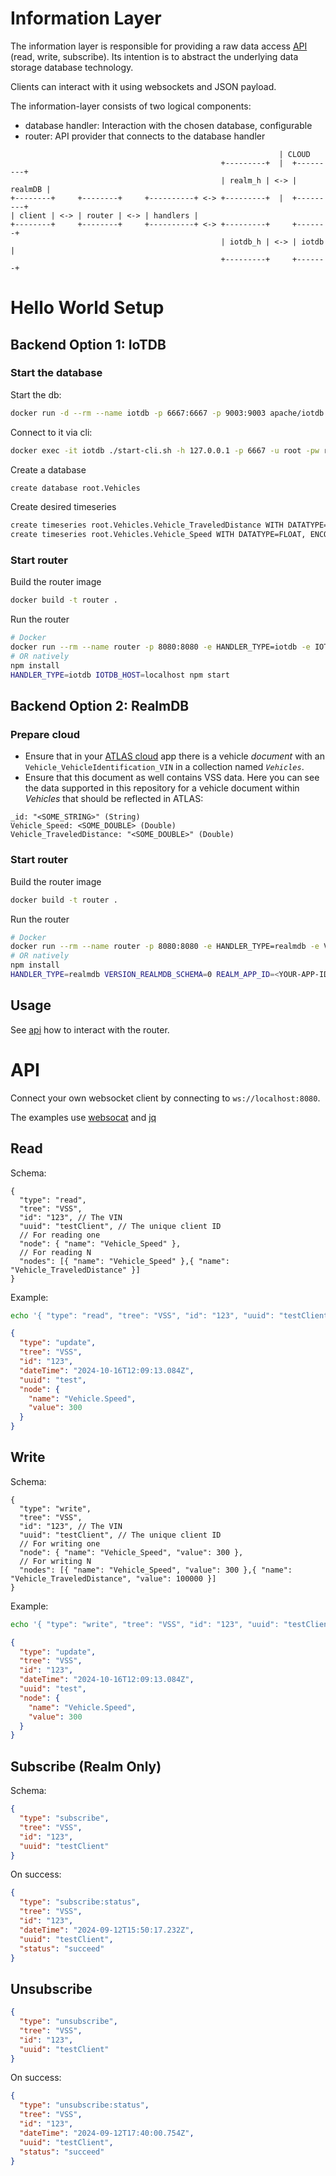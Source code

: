 # Information Layer

The information layer is responsible for providing a raw data access [API](#api) (read, write, subscribe).
Its intention is to abstract the underlying data storage database technology.

Clients can interact with it using websockets and JSON payload.


The information-layer consists of two logical components:
- database handler: Interaction with the chosen database, configurable
- router: API provider that connects to the database handler
```
                                                            | CLOUD
                                               +---------+  |  +---------+
                                               | realm_h | <-> | realmDB |
+--------+     +--------+     +----------+ <-> +---------+  |  +---------+
| client | <-> | router | <-> | handlers |
+--------+     +--------+     +----------+ <-> +---------+     +-------+
                                               | iotdb_h | <-> | iotdb |
                                               +---------+     +-------+
```

# Hello World Setup

## Backend Option 1: IoTDB

### Start the database

Start the db:
```bash
docker run -d --rm --name iotdb -p 6667:6667 -p 9003:9003 apache/iotdb:latest
```
Connect to it via cli:
```bash
docker exec -it iotdb ./start-cli.sh -h 127.0.0.1 -p 6667 -u root -pw root
```
Create a database
```bash
create database root.Vehicles
```
Create desired timeseries

```bash
create timeseries root.Vehicles.Vehicle_TraveledDistance WITH DATATYPE=FLOAT, ENCODING=RLE
create timeseries root.Vehicles.Vehicle_Speed WITH DATATYPE=FLOAT, ENCODING=RLE
```

### Start router

Build the router image
```bash
docker build -t router .
```
Run the router
```bash
# Docker
docker run --rm --name router -p 8080:8080 -e HANDLER_TYPE=iotdb -e IOTDB_HOST=host.docker.internal router
# OR natively
npm install
HANDLER_TYPE=iotdb IOTDB_HOST=localhost npm start
```

## Backend Option 2: RealmDB


### Prepare cloud

- Ensure that in your [ATLAS cloud](https://cloud.mongodb.com/) app there is a vehicle _document_ with an `Vehicle_VehicleIdentification_VIN` in a collection named _`Vehicles`_.
- Ensure that this document as well contains VSS data. Here you can see the data supported in this repository for a vehicle document within _Vehicles_ that should be reflected in ATLAS:

```
_id: "<SOME_STRING>" (String)
Vehicle_Speed: <SOME_DOUBLE> (Double)
Vehicle_TraveledDistance: "<SOME_DOUBLE>" (Double)
```

### Start router

Build the router image
```bash
docker build -t router .
```
Run the router
```bash
# Docker
docker run --rm --name router -p 8080:8080 -e HANDLER_TYPE=realmdb -e VERSION_REALMDB_SCHEMA=0 -e REALM_APP_ID=<YOUR-APP-ID> -e REALM_API_KEY=<YOUR-API-KEY> router
# OR natively
npm install
HANDLER_TYPE=realmdb VERSION_REALMDB_SCHEMA=0 REALM_APP_ID=<YOUR-APP-ID> REALM_API_KEY=<YOUR-API-KEY> npm start
```

## Usage

See [api](#api) how to interact with the router.

# API

Connect your own websocket client by connecting to `ws://localhost:8080`.

The examples use [websocat](https://github.com/vi/websocat) and [jq](https://github.com/jqlang/jq)

## Read

Schema:
```jsonc
{
  "type": "read",
  "tree": "VSS",
  "id": "123", // The VIN
  "uuid": "testClient", // The unique client ID
  // For reading one
  "node": { "name": "Vehicle_Speed" },
  // For reading N
  "nodes": [{ "name": "Vehicle_Speed" },{ "name": "Vehicle_TraveledDistance" }]
}
```

Example:
```bash
echo '{ "type": "read", "tree": "VSS", "id": "123", "uuid": "testClient", "node": { "name": "Vehicle.Speed" } }' | websocat ws://localhost:8080 | jq
```
```json
{
  "type": "update",
  "tree": "VSS",
  "id": "123",
  "dateTime": "2024-10-16T12:09:13.084Z",
  "uuid": "test",
  "node": {
    "name": "Vehicle.Speed",
    "value": 300
  }
}
```

## Write

Schema:
```jsonc
{
  "type": "write",
  "tree": "VSS",
  "id": "123", // The VIN
  "uuid": "testClient", // The unique client ID
  // For writing one
  "node": { "name": "Vehicle_Speed", "value": 300 },
  // For writing N
  "nodes": [{ "name": "Vehicle_Speed", "value": 300 },{ "name": "Vehicle_TraveledDistance", "value": 100000 }]
}
```
Example:
```bash
echo '{ "type": "write", "tree": "VSS", "id": "123", "uuid": "testClient", "node": { "name": "Vehicle.Speed", "value": 300 } }' | websocat ws://localhost:8080 | jq
```
```json
{
  "type": "update",
  "tree": "VSS",
  "id": "123",
  "dateTime": "2024-10-16T12:09:13.084Z",
  "uuid": "test",
  "node": {
    "name": "Vehicle.Speed",
    "value": 300
  }
}
```

## Subscribe (Realm Only)

Schema:
```json
{
  "type": "subscribe",
  "tree": "VSS",
  "id": "123",
  "uuid": "testClient"
}
```

On success:
```json
{
  "type": "subscribe:status",
  "tree": "VSS",
  "id": "123",
  "dateTime": "2024-09-12T15:50:17.232Z",
  "uuid": "testClient",
  "status": "succeed"
}
```
## Unsubscribe

```json
{
  "type": "unsubscribe",
  "tree": "VSS",
  "id": "123",
  "uuid": "testClient"
}
```

On success:
```json
{
  "type": "unsubscribe:status",
  "tree": "VSS",
  "id": "123",
  "dateTime": "2024-09-12T17:40:00.754Z",
  "uuid": "testClient",
  "status": "succeed"
}
```

